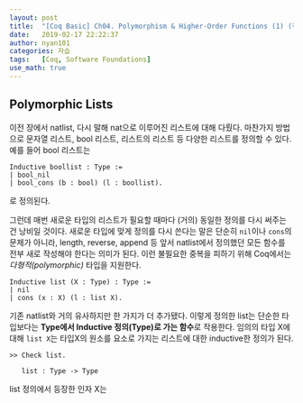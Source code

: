 ```yaml
---
layout: post
title:  "[Coq Basic] Ch04. Polymorphism & Higher-Order Functions (1) (작성중)"
date:   2019-02-17 22:22:37
author: nyan101
categories: 자습
tags:	[Coq, Software Foundations]
use_math: true
---
```




## Polymorphic Lists
이전 장에서 natlist, 다시 말해 nat으로 이루어진 리스트에 대해 다뤘다. 마찬가지 방법으로 문자열 리스트, bool 리스트, 리스트의 리스트 등 다양한 리스트를 정의할 수 있다. 예를 들어 bool 리스트는

```Coq
Inductive boollist : Type :=
| bool_nil
| bool_cons (b : bool) (l : boollist).
```

로 정의된다. 

그런데 매번 새로운 타입의 리스트가 필요할 때마다 (거의) 동일한 정의를 다시 써주는 건 낭비일 것이다. 새로운 타입에 맞게 정의를 다시 쓴다는 말은 단순히 `nil`이나 `cons`의 문제가 아니라, length, reverse, append 등 앞서 natlist에서 정의했던 모든 함수를 전부 새로 작성해야 한다는 의미가 된다. 이런 불필요한 중복을 피하기 위해 Coq에서는 _다형적(polymorphic)_ 타입을 지원한다. 

```Coq
Inductive list (X : Type) : Type :=
| nil
| cons (x : X) (l : list X).
```

기존 natlist와 거의 유사하지만 한 가지가 더 추가됐다. 이렇게 정의한 list는 단순한 타입보다는 **Type에서 Inductive 정의(Type)로 가는 함수**로 작용한다. 임의의 타입 X에 대해 `list X`는 타입X의 원소를 요소로 가지는 리스트에 대한 inductive한 정의가 된다.

```Coq
>> Check list.

   list : Type -> Type
```

list 정의에서 등장한 인자 X는 